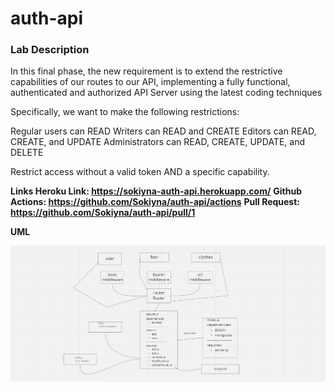 # auth-api

### Lab Description

In this final phase, the new requirement is to extend the restrictive capabilities of our routes to our API, implementing a fully functional, authenticated and authorized API Server using the latest coding techniques

Specifically, we want to make the following restrictions:

Regular users can READ Writers can READ and CREATE Editors can READ, CREATE, and UPDATE Administrators can READ, CREATE, UPDATE, and DELETE

Restrict access without a valid token AND a specific capability.

**Links Heroku Link: https://sokiyna-auth-api.herokuapp.com/**
**Github Actions: https://github.com/Sokiyna/auth-api/actions**
**Pull Request: https://github.com/Sokiyna/auth-api/pull/1**

**UML**

![LAB8](./LAB8.png)


